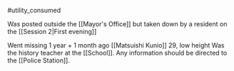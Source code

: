 #utility_consumed

Was posted outside the [[Mayor's Office]] but taken down by a resident on the [[Session 2|First evening]]

Went missing 1 year + 1 month ago
[[Matsuishi Kunio]]
29, low height
Was the history teacher at the [[School]].
Any information should be directed to the [[Police Station]].